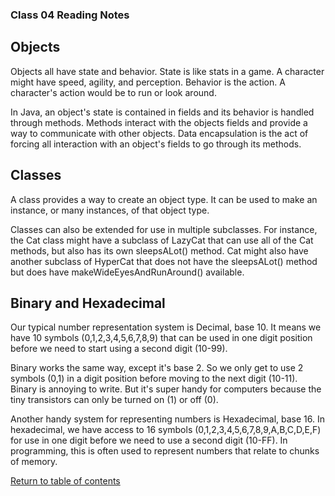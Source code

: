 ### Class 04 Reading Notes

## Objects

Objects all have state and behavior. State is like stats in a game. A character might have speed, agility, and perception. Behavior is the action. A character's action would be to run or look around.

In Java, an object's state is contained in fields and its behavior is handled through methods. Methods interact with the objects fields and provide a way to communicate with other objects. Data encapsulation is the act of forcing all interaction with an object's fields to go through its methods.

## Classes

A class provides a way to create an object type. It can be used to make an instance, or many instances, of that object type.

Classes can also be extended for use in multiple subclasses. For instance, the Cat class might have a subclass of LazyCat that can use all of the Cat methods, but also has its own sleepsALot() method. Cat might also have another subclass of HyperCat that does not have the sleepsALot() method but does have makeWideEyesAndRunAround() available.

## Binary and Hexadecimal

Our typical number representation system is Decimal, base 10. It means we have 10 symbols (0,1,2,3,4,5,6,7,8,9) that can be used in one digit position before we need to start using a second digit (10-99).

Binary works the same way, except it's base 2. So we only get to use 2 symbols (0,1) in a digit position before moving to the next digit (10-11). Binary is annoying to write. But it's super handy for computers because the tiny transistors can only be turned on (1) or off (0).

Another handy system for representing numbers is Hexadecimal, base 16. In hexadecimal, we have access to 16 symbols (0,1,2,3,4,5,6,7,8,9,A,B,C,D,E,F) for use in one digit before we need to use a second digit (10-FF). In programming, this is often used to represent numbers that relate to chunks of memory.

[Return to table of contents](../README.md)
